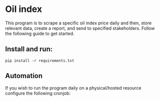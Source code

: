 # Oil index

This program is to scrape a specific oil index price daily and then, store relevant data, create a report, and send to specified stakeholders.
Follow the following guide to get started.

## Install and run:


```pip install -r requirements.txt```



## Automation

If you wish to run the program daily on a physical/hosted resource configure the following cronjob:


